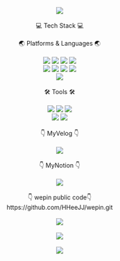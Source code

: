 <div align="center">
  <img src="https://capsule-render.vercel.app/api?type=soft&color=FFCCCC&height=150&section=header&text=Hello%20JinKyeong%20World!&fontSize=60&animation=twinkling" />
  <br><br>
  💻  Tech Stack  💻
  <br><br>
  🌏 Platforms & Languages 🌏
  <br><br>
  <img src="https://img.shields.io/badge/JavaScript-F7DF1E?style=flat&logo=JavaScript&logoColor=white" />
	<img src="https://img.shields.io/badge/HTML5-E34F26?style=flat&logo=HTML5&logoColor=white" />
	<img src="https://img.shields.io/badge/CSS3-1572B6?style=flat&logo=CSS3&logoColor=white" />
  <img src="https://img.shields.io/badge/SASS-CC6699?style=flat&logo=Sass&logoColor=white" />
  <br>
  <img src="https://img.shields.io/badge/React-61DAFB?style=flat&logo=React&logoColor=white" />
  <img src="https://img.shields.io/badge/CreateReactApp-09D3AC?style=flat&logo=CreateReactApp&logoColor=white" />
  <img src="https://img.shields.io/badge/Java-007396?style=flat&logo=Java&logoColor=white" />
  <img src="https://img.shields.io/badge/SpringBoot-6DB33F?style=flat&logo=SpringBoot&logoColor=white" />
  <br>
  <img src="https://img.shields.io/badge/Android-3DDC84?style=flat&logo=Android&logoColor=white" />
  <br><br>
  🛠️ Tools 🛠️
  <br><br>
  <img src="https://img.shields.io/badge/WebStorm-000000?style=flat&logo=WebStorm&logoColor=white" />
  <img src="https://img.shields.io/badge/IntellijIDEA-000000?style=flat&logo=IntellijIDEA&logoColor=white" />
  <img src="https://img.shields.io/badge/SourceTree-0052CC?style=flat&logo=SourceTree&logoColor=white" />
  <br>
  <img src="https://img.shields.io/badge/VisualStudio-5C2D91?style=flat&logo=VisualStudio&logoColor=white" />
  <img src="https://img.shields.io/badge/VisualStudioCode-007ACC?style=flat&logo=VisualStudioCode&logoColor=white" />
  <br><br>
👇 MyVelog 👇
  <br><br>
  <a href="http://img.shields.io/badge/-Velog-20c997?style=flat&link=https://velog.io/@e_jink0">
    <img src="https://img.shields.io/badge/Velog-20C997?style=flat&logo=Velog&logoColor=white" />
  </a>
  <br><br>
  👇 MyNotion 👇
  <br><br>
  <a href="https://fascinated-femur-924.notion.site/674dc62ee3434f2ba97074a02851568f?pvs=4">
    <img src="https://img.shields.io/badge/Notion-000000?style=flat&logo=Notion&logoColor=white" />
  </a>
  <br><br>
  👇 wepin public code👇
  <br>
  https://github.com/HHeeJJ/wepin.git
  <br><br>
  <img src="https://github-readme-stats.vercel.app/api/top-langs/?username=EJinK0&layout=compact"/>
	<br><br>
  <img src="https://github-readme-stats.vercel.app/api?username=EJinK0&show_icons=true"/>
	<br><br>
	<img src="https://hits.seeyoufarm.com/api/count/incr/badge.svg?url=https%3A%2F%2Fgithub.com%2FEJinK0%2Fhit-counter"/>
</div>
